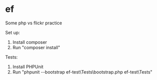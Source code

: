 ef
==

Some php vs flickr practice

Set up:
1. Install composer
2. Run "composer install"

Tests:
1. Install PHPUnit
2. Run "phpunit --bootstrap ef-test\Tests\bootstrap.php ef-test\Tests"

